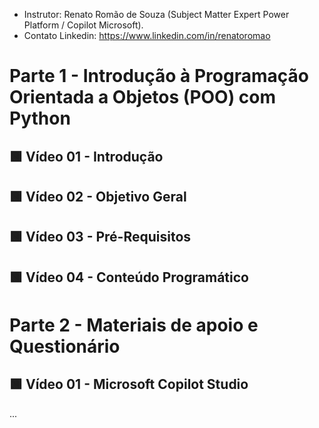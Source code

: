 
- Instrutor: Renato Romão de Souza (Subject Matter Expert Power Platform / Copilot Microsoft).
- Contato Linkedin: https://www.linkedin.com/in/renatoromao

# Parte 1 -  Introdução à Programação Orientada a Objetos (POO) com Python

## 🟩 Vídeo 01 - Introdução


## 🟩 Vídeo 02 - Objetivo Geral

## 🟩 Vídeo 03 - Pré-Requisitos

## 🟩 Vídeo 04 - Conteúdo Programático

# Parte 2 - Materiais de apoio e Questionário

## 🟩 Vídeo 01 - Microsoft Copilot Studio

...